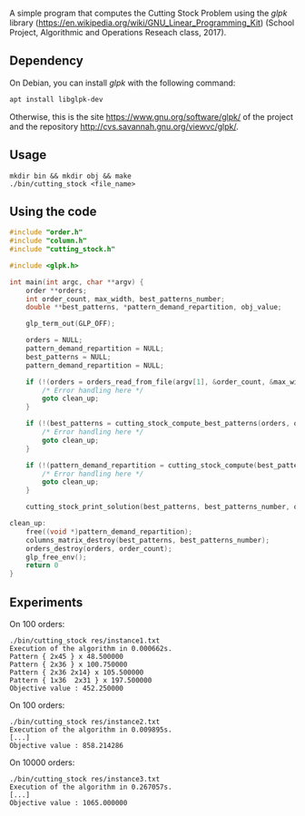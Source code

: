 A simple program that computes the Cutting Stock Problem using the *glpk* library (https://en.wikipedia.org/wiki/GNU_Linear_Programming_Kit) (School Project, Algorithmic and Operations Reseach class, 2017).

## Dependency

On Debian, you can install *glpk* with the following command:
```bash
apt install libglpk-dev
```

Otherwise, this is the site https://www.gnu.org/software/glpk/ of the project and the repository http://cvs.savannah.gnu.org/viewvc/glpk/.

## Usage

```
mkdir bin && mkdir obj && make
./bin/cutting_stock <file_name>
```

## Using the code

```c
#include "order.h"
#include "column.h"
#include "cutting_stock.h"

#include <glpk.h>

int main(int argc, char **argv) {
    order **orders;
    int order_count, max_width, best_patterns_number;
    double **best_patterns, *pattern_demand_repartition, obj_value;

    glp_term_out(GLP_OFF);

    orders = NULL;
    pattern_demand_repartition = NULL;
    best_patterns = NULL;
    pattern_demand_repartition = NULL;

    if (!(orders = orders_read_from_file(argv[1], &order_count, &max_width))) {
        /* Error handling here */
        goto clean_up;
    }

    if (!(best_patterns = cutting_stock_compute_best_patterns(orders, order_count, max_width, &best_patterns_number))) {
        /* Error handling here */
        goto clean_up;
    }

    if (!(pattern_demand_repartition = cutting_stock_compute(best_patterns, best_patterns_number, orders, order_count, &obj_value))) {
        /* Error handling here */
        goto clean_up;
    }

    cutting_stock_print_solution(best_patterns, best_patterns_number, order_count, pattern_demand_repartition, obj_value, orders, order_count, stdout);

clean_up:
    free((void *)pattern_demand_repartition);
    columns_matrix_destroy(best_patterns, best_patterns_number);
    orders_destroy(orders, order_count);
    glp_free_env();
    return 0
}
```

## Experiments

On 100 orders:
```
./bin/cutting_stock res/instance1.txt 
Execution of the algorithm in 0.000662s.
Pattern { 2x45 } x 48.500000
Pattern { 2x36 } x 100.750000
Pattern { 2x36 2x14} x 105.500000
Pattern { 1x36  2x31 } x 197.500000
Objective value : 452.250000
```

On 100 orders:
```
./bin/cutting_stock res/instance2.txt
Execution of the algorithm in 0.009895s.
[...]
Objective value : 858.214286
```

On 10000 orders:
```
./bin/cutting_stock res/instance3.txt
Execution of the algorithm in 0.267057s.
[...]
Objective value : 1065.000000
```
